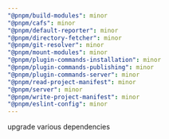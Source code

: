 ```yaml
---
"@pnpm/build-modules": minor
"@pnpm/cafs": minor
"@pnpm/default-reporter": minor
"@pnpm/directory-fetcher": minor
"@pnpm/git-resolver": minor
"@pnpm/mount-modules": minor
"@pnpm/plugin-commands-installation": minor
"@pnpm/plugin-commands-publishing": minor
"@pnpm/plugin-commands-server": minor
"@pnpm/read-project-manifest": minor
"@pnpm/server": minor
"@pnpm/write-project-manifest": minor
"@pnpm/eslint-config": minor
---
```


upgrade various dependencies
